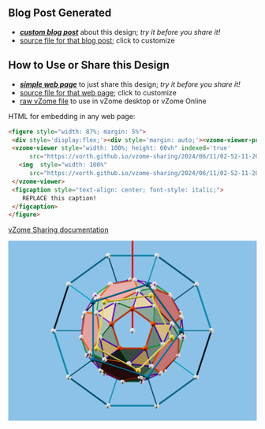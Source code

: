 
## Blog Post Generated

 - [***custom blog post***](<https://vorth.github.io/vzome-sharing/2024/06/11/Understanding-Icosahedral-Rotations-02-52-11-207Z.html>) about this design; *try it before you share it!*
 - [source file for that blog post](<https://github.com/vorth/vzome-sharing/edit/main/_posts/2024-06-11-Understanding-Icosahedral-Rotations-02-52-11-207Z.md>); click to customize
 


## How to Use or Share this Design

 - [***simple web page***](<https://vorth.github.io/vzome-sharing/2024/06/11/02-52-11-207Z-Understanding-Icosahedral-Rotations/>) to just share this design; *try it before you share it!*
 - [source file for that web page](<https://github.com/vorth/vzome-sharing/edit/main/2024/06/11/02-52-11-207Z-Understanding-Icosahedral-Rotations/index.md>); click to customize
 - [raw vZome file](<https://raw.githubusercontent.com/vorth/vzome-sharing/main/2024/06/11/02-52-11-207Z-Understanding-Icosahedral-Rotations/Understanding-Icosahedral-Rotations.vZome>) to use in vZome desktop or vZome Online
 
 HTML for embedding in any web page:
 ```html
<figure style="width: 87%; margin: 5%">
  <div style='display:flex;'><div style='margin: auto;'><vzome-viewer-previous label='prev step'></vzome-viewer-previous><vzome-viewer-next label='next step'></vzome-viewer-next></div></div>
  <vzome-viewer style="width: 100%; height: 60vh" indexed='true'
       src="https://vorth.github.io/vzome-sharing/2024/06/11/02-52-11-207Z-Understanding-Icosahedral-Rotations/Understanding-Icosahedral-Rotations.vZome" >
    <img  style="width: 100%"
       src="https://vorth.github.io/vzome-sharing/2024/06/11/02-52-11-207Z-Understanding-Icosahedral-Rotations/Understanding-Icosahedral-Rotations.png" >
  </vzome-viewer>
  <figcaption style="text-align: center; font-style: italic;">
     REPLACE this caption!
  </figcaption>
</figure>

 ```

[vZome Sharing documentation](https://vzome.github.io/vzome/sharing.html#how-it-works)

![Image](<Understanding-Icosahedral-Rotations.png>)

